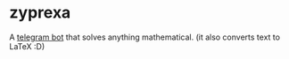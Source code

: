 # zyprexa

A [telegram bot](https://t.me/mathemathicsBot) that solves anything mathematical. (it also converts text to LaTeX :D) 
